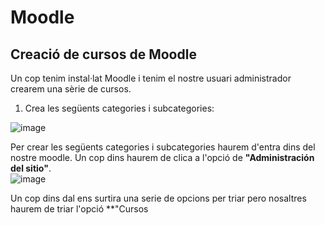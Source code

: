 # Moodle

## Creació de cursos de Moodle

Un cop tenim instal·lat Moodle i tenim el nostre usuari administrador crearem una sèrie de cursos.

1. Crea les següents categories i subcategories:

![image](https://user-images.githubusercontent.com/114423020/207115113-388a5a58-a39a-48f1-9ba6-d5e112b27178.png)


Per crear les següents categories i subcategories haurem d'entra dins del nostre moodle. Un cop dins haurem de clica a l'opció de **"Administración del sitio"**.  
![image](https://user-images.githubusercontent.com/114423020/207115703-a703ace8-7b44-40b9-99b1-53a04cc7e346.png)

Un cop dins dal ens surtira una serie de opcions per triar pero nosaltres haurem de triar l'opció **"Cursos
